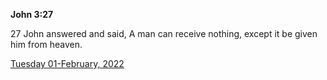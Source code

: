 **John 3:27**

27 John answered and said, A man can receive nothing, except it be given him from heaven.

[Tuesday 01-February, 2022](https://t.me/s/daily_scripture)
